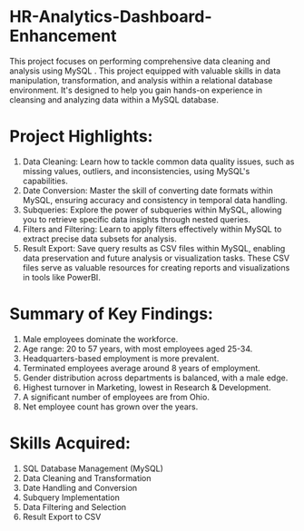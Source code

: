 # HR-Analytics-Dashboard-Enhancement
This project focuses on performing comprehensive data cleaning and analysis using MySQL . This project equipped with valuable skills in data manipulation, transformation, and analysis within a relational database environment. It's designed to help you gain hands-on experience in cleansing and analyzing data within a MySQL database.

# Project Highlights:
1) Data Cleaning: Learn how to tackle common data quality issues, such as missing values, outliers, and inconsistencies, using MySQL's capabilities.
2) Date Conversion: Master the skill of converting date formats within MySQL, ensuring accuracy and consistency in temporal data handling.
3) Subqueries: Explore the power of subqueries within MySQL, allowing you to retrieve specific data insights through nested queries.
4) Filters and Filtering: Learn to apply filters effectively within MySQL to extract precise data subsets for analysis.
5) Result Export: Save query results as CSV files within MySQL, enabling data preservation and future analysis or visualization tasks. These CSV files serve as valuable resources for creating reports and visualizations in tools like PowerBI.

# Summary of Key Findings:
1) Male employees dominate the workforce.
2) Age range: 20 to 57 years, with most employees aged 25-34.
3) Headquarters-based employment is more prevalent.
4) Terminated employees average around 8 years of employment.
5) Gender distribution across departments is balanced, with a male edge.
6) Highest turnover in Marketing, lowest in Research & Development.
7) A significant number of employees are from Ohio.
8) Net employee count has grown over the years.  

# Skills Acquired:
1) SQL Database Management (MySQL)
2) Data Cleaning and Transformation
3) Date Handling and Conversion
4) Subquery Implementation
5) Data Filtering and Selection
6) Result Export to CSV


